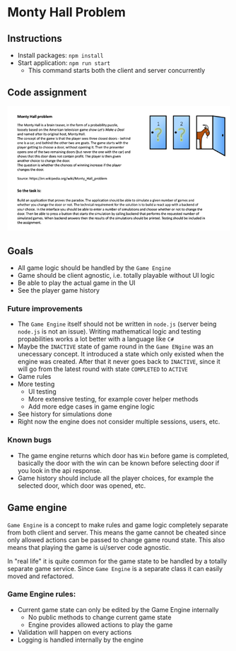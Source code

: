 # Monty Hall Problem
## Instructions
* Install packages: `npm install`
* Start application: `npm run start`
    - This command starts both the client and server concurrently

## Code assignment
![Code assignment](static/assignment.png)

## Goals
* All game logic should be handled by the `Game Engine`
* Game should be client agnostic, i.e. totally playable without UI logic
* Be able to play the actual game in the UI
* See the player game history

### Future improvements
* The `Game Engine` itself should not be written in `node.js` (server being `node.js` is not an issue). Writing mathematical logic and testing propabilities works a lot better with a language like `C#`
* Maybe the `INACTIVE` state of game round in the `Game ENgine` was an unecessary concept. It introduced a state which only existed when the engine was created. After that it never goes back to `INACTIVE`, since it will go from the latest round with state `COMPLETED` to `ACTIVE`
* Game rules
* More testing
    - UI testing
    - More extensive testing, for example cover helper methods
    - Add more edge cases in game engine logic
* See history for simulations done
* Right now the engine does not consider multiple sessions, users, etc.

### Known bugs
* The game engine returns which door has `Win` before game is completed, basically the door with the win can be known before selecting door if you look in the api response.
* Game history should include all the player choices, for example the selected door, which door was opened, etc.

## Game engine
`Game Engine` is a concept to make rules and game logic completely separate from both client and server. This means the game cannot be cheated since only allowed actions can be passed to change game round state. This also means that playing the game is ui/server code agnostic.

In "real life" it is quite common for the game state to be handled by a totally separate game service. Since `Game Engine` is a separate class it can easily moved and refactored.

### Game Engine rules:
* Current game state can only be edited by the Game Engine internally
    - No public methods to change current game state
    - Engine provides allowed actions to play the game
* Validation will happen on every actions
* Logging is handled internally by the engine